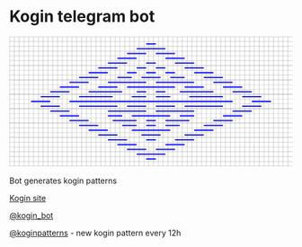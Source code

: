 # Kogin telegram bot

![Kogin pattern](./test.png)

Bot generates kogin patterns

[Kogin site](https://kogin.longdog.us)

[@kogin_bot](https://t.me/kogin_bot)

[@koginpatterns](https://t.me/koginpatterns) - new kogin pattern every 12h